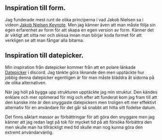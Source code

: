 ## Inspiration till form.

Jag funderade mest runt de olika principerna i vad Jakob Nielsen sa i videon [Jakob Nielsen Keynote](https://www.youtube.com/watch?v=OtBeg5eyEHU).
Men jag känner även att man måste följa sin egen erfarenhet av form för att skapa en egen version av form.
Känner det är viktigt att sitta ner och skissa innan man börjar koda formet för att verkligen se att man fångar alla bitarna.

## Inspiration till datepicker.

Min inspiration från datepicker kommer från att en polare länkade [Datepicker](https://dribbble.com/shots/5928095-Daily-UI-080) i discord. Jag tänkte göra liknande den men upptäckte hur jobbig denna datepicker egentligen är för man måste bläddra åt sidorna på de olika alternativen.

När jag höll på bygga upp strukturen upptäckte jag min struktur. Den kändes enklare och mer optimerad för mig och efter att funderat kom jag fram till att den kanske inte är den snyggaste datepickern men troligen ett mer effektivt alternativ för en användare för det går så snabbt att hitta sitt födelse datum.

Det finns såklart massor av förbättringar för att göra den snyggare men jag känner att jag redan lagt på tok för mycket tid på att försöka förbättra den men skulle man ha tillräckligt med tid skulle man nog kunna göra den extremt användarvänlig.
